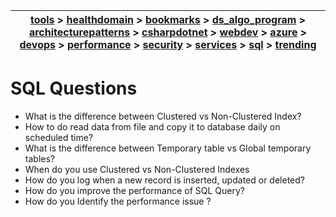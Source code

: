 | [tools](../tools/tools.md) > [healthdomain](../healthdomain/healthdomain.md) > [bookmarks](../bookmarks/bookmarks.md) > [ds_algo_program](../ds_algo_program/ds_algo_program.md) > [architecturepatterns](../architecturepatterns/architecturepatterns.md) > [csharpdotnet](../csharpdotnet/csharpdotnet.md) > [webdev](../webdev/webdev.md) > [azure](../azure/azure.md) > [devops](../devops/devops.md) > [performance](../performance/performance.md) > [security](../security/security.md) > [services](../services/services.md) > [sql](../sql/sql.md) > [trending](../trending/trending.md) |
| --- |

# SQL Questions

- What is the difference between Clustered vs Non-Clustered Index?
- How to do read data from file and copy it to database daily on scheduled time?
- What is the difference between Temporary table vs Global temporary tables?
- When do you use Clustered vs Non-Clustered Indexes
- How do you log when a new record is inserted, updated or deleted?
- How do you improve the performance of SQL Query?
- How do you Identify the performance issue ?